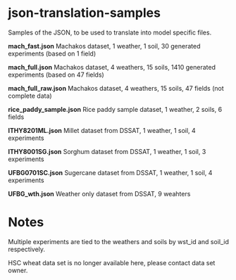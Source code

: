 json-translation-samples
========================

Samples of the JSON, to be used to translate into model specific files.

__mach_fast.json__
  Machakos dataset, 1 weather, 1 soil, 30 generated experiments (based on 1 field)

__mach_full.json__
  Machakos dataset, 4 weathers, 15 soils, 1410 generated experiments (based on 47 fields)

__mach_full_raw.json__
  Machakos dataset, 4 weathers, 15 soils, 47 fields (not complete data)

__rice_paddy_sample.json__
  Rice paddy sample dataset, 1 weather, 2 soils, 6 fields

__ITHY8201ML.json__
  Millet dataset from DSSAT, 1 weather, 1 soil, 4 experiments

__ITHY8001SG.json__
  Sorghum dataset from DSSAT, 1 weather, 1 soil, 3 experiments

__UFBG0701SC.json__
  Sugercane dataset from DSSAT, 1 weather, 1 soil, 4 experiments 

__UFBG_wth.json__
  Weather only dataset from DSSAT, 9 weahters

Notes
=====

Multiple experiments are tied to the weathers and soils by
wst_id and soil_id respectively.

HSC wheat data set is no longer available here, please contact data set owner.
